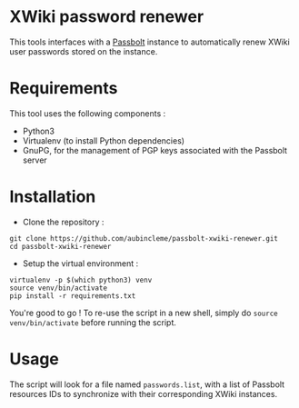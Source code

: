 # XWiki password renewer

This tools interfaces with a [Passbolt](https://passbolt.com) instance to automatically renew XWiki user passwords stored on the instance.

# Requirements

This tool uses the following components : 
* Python3
* Virtualenv (to install Python dependencies)
* GnuPG, for the management of PGP keys associated with the Passbolt server

# Installation

* Clone the repository :

```
git clone https://github.com/aubincleme/passbolt-xwiki-renewer.git
cd passbolt-xwiki-renewer
```

* Setup the virtual environment :
```
virtualenv -p $(which python3) venv
source venv/bin/activate
pip install -r requirements.txt
```

You're good to go ! To re-use the script in a new shell, simply do `source venv/bin/activate` before running the script.

# Usage

The script will look for a file named `passwords.list`, with a list of Passbolt resources IDs to synchronize with their corresponding XWiki instances.

